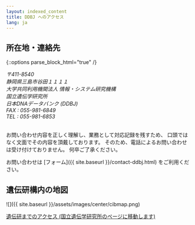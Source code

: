 ```yaml
---
layout: indexed_content
title: DDBJ へのアクセス
lang: ja
---
```


## 所在地・連絡先 <a name="ddbj-location"></a>

{::options parse_block_html="true" /}
<address>

〒411-8540  
静岡県三島市谷田１１１１  
大学共同利用機関法人 情報・システム研究機構  
国立遺伝学研究所  
日本DNAデータバンク (DDBJ)  
FAX : 055-981-6849  
TEL : 055-981-6853

</address><br>
お問い合わせ内容を正しく理解し、業務として対応記録を残すため、  
口頭ではなく文面でその内容を頂戴しております。  
そのため、電話によるお問い合わせは受け付けておりません。  
何卒ご了承ください。

お問い合わせは [フォーム]({{ site.baseurl }}/contact-ddbj.html) をご利用ください。

## 遺伝研構内の地図 <a name="cibmap"></a>

![]({{ site.baseurl }}/assets/images/center/cibmap.png)

[遺伝研までのアクセス (国立遺伝学研究所のページに移動します)](http://www.nig.ac.jp/nig/ja/about-nig/access_ja)

